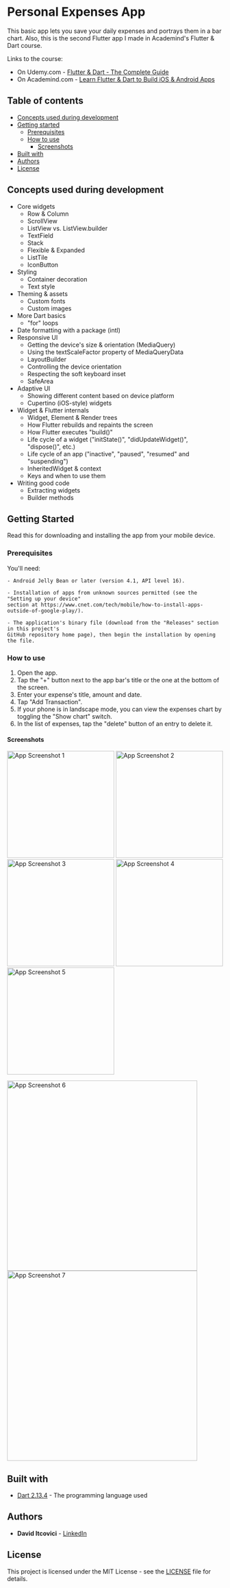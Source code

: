 # Personal Expenses App

This basic app lets you save your daily expenses and portrays them in a bar chart.
Also, this is the second Flutter app I made in Academind's Flutter & Dart course.

Links to the course:

* On Udemy.com - [Flutter & Dart - The Complete Guide](https://www.udemy.com/course/learn-flutter-dart-to-build-ios-android-apps/)
* On Academind.com - [Learn Flutter & Dart to Build iOS & Android Apps](https://pro.academind.com/p/learn-flutter-dart-to-build-ios-android-apps-2020)

## Table of contents

* [Concepts used during development](#concepts-used-during-development)
* [Getting started](#getting-started)
  * [Prerequisites](#prerequisites)
  * [How to use](#how-to-use)
    * [Screenshots](#screenshots)
* [Built with](#built-with)
* [Authors](#authors)
* [License](#license)

## Concepts used during development

* Core widgets
  * Row & Column
  * ScrollView
  * ListView vs. ListView.builder
  * TextField
  * Stack
  * Flexible & Expanded
  * ListTile
  * IconButton
* Styling
  * Container decoration
  * Text style
* Theming & assets
  * Custom fonts
  * Custom images
* More Dart basics
  * "for" loops
* Date formatting with a package (intl)
* Responsive UI
  * Getting the device's size & orientation (MediaQuery)
  * Using the textScaleFactor property of MediaQueryData
  * LayoutBuilder
  * Controlling the device orientation
  * Respecting the soft keyboard inset
  * SafeArea
* Adaptive UI
  * Showing different content based on device platform
  * Cupertino (iOS-style) widgets
* Widget & Flutter internals
  * Widget, Element & Render trees
  * How Flutter rebuilds and repaints the screen
  * How Flutter executes "build()"
  * Life cycle of a widget ("initState()", "didUpdateWidget()", "dispose()", etc.)
  * Life cycle of an app ("inactive", "paused", "resumed" and "suspending")
  * InheritedWidget & context
  * Keys and when to use them
* Writing good code
  * Extracting widgets
  * Builder methods

## Getting Started

Read this for downloading and installing the app from your mobile device.

### Prerequisites

You'll need:

```
- Android Jelly Bean or later (version 4.1, API level 16).

- Installation of apps from unknown sources permitted (see the "Setting up your device"
section at https://www.cnet.com/tech/mobile/how-to-install-apps-outside-of-google-play/).

- The application's binary file (download from the "Releases" section in this project's
GitHub repository home page), then begin the installation by opening the file.
```

### How to use

1. Open the app.
2. Tap the "+" button next to the app bar's title or the one at the bottom of the screen.
3. Enter your expense's title, amount and date.
4. Tap "Add Transaction".
5. If your phone is in landscape mode, you can view the expenses chart by toggling the "Show chart" switch.
6. In the list of expenses, tap the "delete" button of an entry to delete it.

#### Screenshots

<p float="left">
  <img alt="App Screenshot 1" src="/dev_assets/images/app_screenshot_1.png" width="250" />
  <img alt="App Screenshot 2" src="/dev_assets/images/app_screenshot_2.png" width="250" />
  <img alt="App Screenshot 3" src="/dev_assets/images/app_screenshot_3.png" width="250" />
  <img alt="App Screenshot 4" src="/dev_assets/images/app_screenshot_4.png" width="250" />
  <img alt="App Screenshot 5" src="/dev_assets/images/app_screenshot_5.png" width="250" />
</p>
<p float="left">
  <img alt="App Screenshot 6" src="/dev_assets/images/app_screenshot_6.png" width="444" />
  <img alt="App Screenshot 7" src="/dev_assets/images/app_screenshot_7.png" width="444" />
</p>

## Built with

* [Dart 2.13.4](https://dart.dev/) - The programming language used

## Authors

* **David Itcovici** - [LinkedIn](https://www.linkedin.com/in/david-itcovici/)

## License

This project is licensed under the MIT License - see the [LICENSE](LICENSE) file for details.
